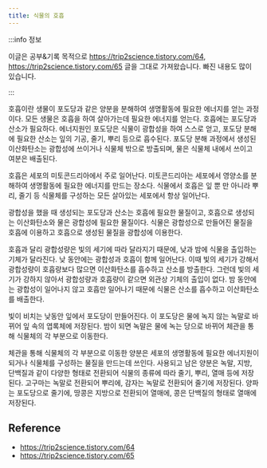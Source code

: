 ```yaml
---
title: 식물의 호흡
---
```


:::info 정보

이글은 공부&기록 목적으로 https://trip2science.tistory.com/64, https://trip2science.tistory.com/65 글을 그대로 가져왔습니다. 빠진 내용도 많이 있습니다.

:::

호흡이란 생물이 포도당과 같은 양분을 분해하여 생명활동에 필요한 에너지를 얻는 과정이다. 모든 생물은 호흡을 하여 살아가는데 필요한 에너지를 얻는다. 호흡에는 포도당과 산소가 필요하다. 에너지원인 포도당은 식물이 광합성을 하여 스스로 얻고, 포도당 분해에 필요한 산소는 잎의 기공, 줄기, 뿌리 등으로 흡수된다. 포도당 분해 과정에서 생성된 이산화탄소는 광합성에 쓰이거나 식물체 밖으로 방출되며, 물은 식물체 내에서 쓰이고 여분은 배출된다.

호흡은 세포의 미토콘드리아에서 주로 일어난다. 미토콘드리아는 세포에서 영양소를 분해하여 생명활동에 필요한 에너지를 만드는 장소다. 식물에서 호흡은 잎 뿐 만 아니라 뿌리, 줄기 등 식물체를 구성하는 모든 살아있는 세포에서 항상 일어난다.

광합성을 했을 때 생성되는 포도당과 산소는 호흡에 필요한 물질이고, 호흡으로 생성되는 이산화탄소와 물은 광합성에 필요한 물질이다. 식물은 광합성으로 만들어진 물질을 호흡에 이용하고 호흡으로 생성된 물질을 광합성에 이용한다.

호흡과 달리 광합성량은 빛의 세기에 따라 달라지기 때문에, 낮과 밤에 식물을 출입하는 기체가 달라진다.
낮 동안에는 광합성과 호흡이 함께 일어난다. 이때 빛의 세기가 강해서 광합성량이 호흡량보다 많으면 이산화탄소를 흡수하고 산소를 방출한다. 그런데 빛의 세기가 강하지 않아서 광합성량과 호흡량이 같으면 외관상 기체의 출입이 없다. 
밤 동안에는 광합성이 일어나지 않고 호흡만 일어나기 때문에 식물은 산소를 흡수하고 이산화탄소를 배출한다.

빛이 비치는 낮동안 잎에서 포도당이 만들어진다. 이 포도당은 물에 녹지 않는 녹말로 바뀌어 잎 속의 엽록체에 저장된다. 밤이 되면 녹말은 물에 녹는 당으로 바뀌어 체관을 통해 식물체의 각 부분으로 이동한다.

체관을 통해 식물체의 각 부분으로 이동한 양분은 세포의 생명활동에 필요한 에너지원이 되거나 식물체를 구성하는 물질을 만드는데 쓰인다. 사용되고 남은 양분은 녹말, 지방, 단백질과 같이 다양한 형태로 전환되어 식물의 종류에 따라 줄기, 뿌리, 열매 등에 저장된다. 고구마는 녹말로 전환되어 뿌리에, 감자는 녹말로 전환되어 줄기에 저장된다. 양파는 포도당으로 줄기에, 땅콩은 지방으로 전환되어 열매에, 콩은 단백질의 형태로 열매에 저장된다.

## Reference
- https://trip2science.tistory.com/64
- https://trip2science.tistory.com/65
